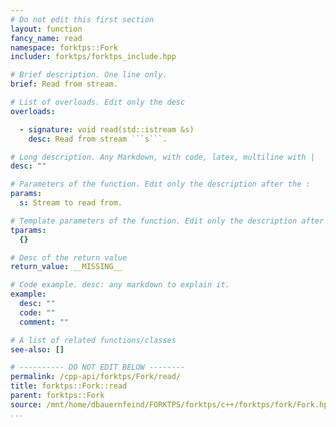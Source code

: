 ```yaml
---
# Do not edit this first section
layout: function
fancy_name: read
namespace: forktps::Fork
includer: forktps/forktps_include.hpp

# Brief description. One line only.
brief: Read from stream.

# List of overloads. Edit only the desc
overloads:

  - signature: void read(std::istream &s)
    desc: Read from stream ```s```.

# Long description. Any Markdown, with code, latex, multiline with |
desc: ""

# Parameters of the function. Edit only the description after the :
params:
  s: Stream to read from.

# Template parameters of the function. Edit only the description after the :
tparams:
  {}

# Desc of the return value
return_value: __MISSING__

# Code example. desc: any markdown to explain it.
example:
  desc: ""
  code: ""
  comment: ""

# A list of related functions/classes
see-also: []

# ---------- DO NOT EDIT BELOW --------
permalink: /cpp-api/forktps/Fork/read/
title: forktps::Fork::read
parent: forktps::Fork
source: /mnt/home/dbauernfeind/FORKTPS/forktps/c++/forktps/fork/Fork.hpp
...
```


